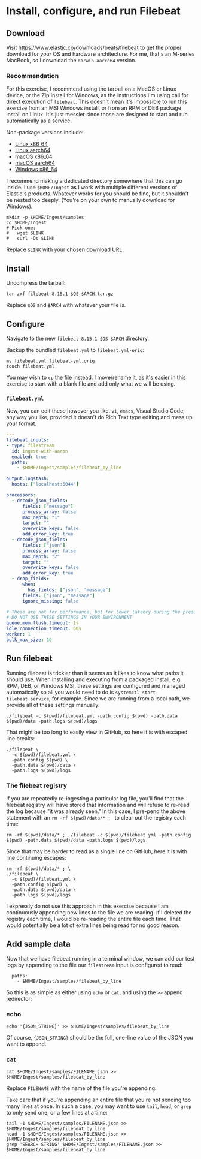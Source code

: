 # Install, configure, and run Filebeat

## Download

Visit https://www.elastic.co/downloads/beats/filebeat to get the proper download
for _your_ OS and hardware architecture. For me, that's an M-series MacBook, so
I download the `darwin-aarch64` version. 

### Recommendation

For this exercise, I recommend using the tarball on a MacOS or Linux device, or
the Zip install for Windows, as the instructions I'm using call for direct execution
of `filebeat`. This doesn't mean it's impossible to run this exercise from an MSI
Windows install, or from an RPM or DEB package install on Linux. It's just messier
since those are designed to start and run automatically as a service.

Non-package versions include:

* [Linux x86_64](https://artifacts.elastic.co/downloads/beats/filebeat/filebeat-8.15.1-linux-x86_64.tar.gz)
* [Linux aarch64](https://artifacts.elastic.co/downloads/beats/filebeat/filebeat-8.15.1-linux-arm64.tar.gz)
* [macOS x86_64](https://artifacts.elastic.co/downloads/beats/filebeat/filebeat-8.15.1-darwin-x86_64.tar.gz)
* [macOS aarch64](https://artifacts.elastic.co/downloads/beats/filebeat/filebeat-8.15.1-darwin-aarch64.tar.gz)
* [Windows x86_64](https://artifacts.elastic.co/downloads/beats/filebeat/filebeat-8.15.1-windows-x86_64.zip)

I recommend making a dedicated directory somewhere that this can go inside. I use
`$HOME/Ingest` as I work with multiple different versions of Elastic's products.
Whatever works for you should be fine, but it shouldn't be nested too deeply.
(You're on your own to manually download for Windows).

```
mkdir -p $HOME/Ingest/samples
cd $HOME/Ingest
# Pick one: 
#   wget $LINK
#   curl -Os $LINK
```

Replace `$LINK` with your chosen download URL.


## Install

Uncompress the tarball:

```
tar zxf filebeat-8.15.1-$OS-$ARCH.tar.gz
```

Replace `$OS` and `$ARCH` with whatever your file is.

## Configure

Navigate to the new `filebeat-8.15.1-$OS-$ARCH` directory.

Backup the bundled `filebeat.yml` to `filebeat.yml-orig`:

```
mv filebeat.yml filebeat-yml.orig
touch filebeat.yml
```

You may wish to `cp` the file instead. I move/rename it, as it's easier in
this exercise to start with a blank file and add only what we will be using.

### `filebeat.yml`

Now, you can edit these however you like. `vi`, `emacs`, Visual Studio Code, any
way you like, provided it doesn't do Rich Text type editing and mess up your format.

```yaml
---
filebeat.inputs:
- type: filestream
  id: ingest-with-aaron
  enabled: true
  paths:
    - $HOME/Ingest/samples/filebeat_by_line

output.logstash:
  hosts: ["localhost:5044"]

processors:
  - decode_json_fields:
      fields: ["message"]
      process_array: false
      max_depth: "1"
      target: ""
      overwrite_keys: false
      add_error_key: true
  - decode_json_fields:
      fields: ["json"]
      process_array: false
      max_depth: "2"
      target: ""
      overwrite_keys: false
      add_error_key: true
  - drop_fields:
      when:
        has_fields: ["json", "message"]
      fields: ["json", "message"]
      ignore_missing: false

# These are not for performance, but for lower latency during the presentation
# DO NOT USE THESE SETTINGS IN YOUR ENVIRONMENT
queue.mem.flush.timeout: 1s
idle_connection_timeout: 60s
worker: 1
bulk_max_size: 10
```

## Run filebeat

Running filebeat is trickier than it seems as it likes to know what paths it
should use. When installing and executing from a packaged install, e.g. RPM, DEB,
or Windows MSI, these settings are configured and managed automatically so all
you would need to do is `systemctl start filebeat.service`, for example. Since we
are running from a local path, we provide all of these settings manually:

```
./filebeat -c $(pwd)/filebeat.yml -path.config $(pwd) -path.data $(pwd)/data -path.logs $(pwd)/logs
```

That might be too long to easily view in GitHub, so here it is with escaped line
breaks:

``` 
./filebeat \
  -c $(pwd)/filebeat.yml \
  -path.config $(pwd) \
  -path.data $(pwd)/data \
  -path.logs $(pwd)/logs
```

### The filebeat registry

If you are repeatedly re-ingesting a particular log file, you'll find that the
filebeat registry will have stored that information and will refuse to re-read the
log because "it was already seen."  In this case, I pre-pend the above statement
with an `rm -rf $(pwd)/data/* ; ` to clear out the registry each time:

```
rm -rf $(pwd)/data/* ; ./filebeat -c $(pwd)/filebeat.yml -path.config $(pwd) -path.data $(pwd)/data -path.logs $(pwd)/logs
```

Since that may be harder to read as a single line on GitHub, here it is with line
continuing escapes:

```
rm -rf $(pwd)/data/* ; \
./filebeat \
  -c $(pwd)/filebeat.yml \
  -path.config $(pwd) \
  -path.data $(pwd)/data \
  -path.logs $(pwd)/logs
```

I expressly do not use this approach in this exercise because I am continuously
appending new lines to the file we are reading. If I deleted the registry each
time, I would be re-reading the entire file each time. That would potentially be
a lot of extra lines being read for no good reason.

## Add sample data

Now that we have filebeat running in a terminal window, we can add our test logs
by appending to the file our `filestream` input is configured to read:

```
  paths:
    - $HOME/Ingest/samples/filebeat_by_line
```

So this is as simple as either using `echo` or `cat`, and using the `>>` append
redirector:

### echo

```
echo '{JSON_STRING}' >> $HOME/Ingest/samples/filebeat_by_line
```

Of course, `{JSON_STRING}` should be the full, one-line value of the JSON you want
to append.

### cat

```
cat $HOME/Ingest/samples/FILENAME.json >> $HOME/Ingest/samples/filebeat_by_line
```

Replace `FILENAME` with the name of the file you're appending.

Take care that if you're appending an entire file that you're not sending too many
lines at once. In such a case, you may want to use `tail`, `head`, or `grep` to
only send one, or a few lines at a time:

```
tail -1 $HOME/Ingest/samples/FILENAME.json >> $HOME/Ingest/samples/filebeat_by_line
head -1 $HOME/Ingest/samples/FILENAME.json >> $HOME/Ingest/samples/filebeat_by_line
grep 'SEARCH STRING' $HOME/Ingest/samples/FILENAME.json >> $HOME/Ingest/samples/filebeat_by_line
```
